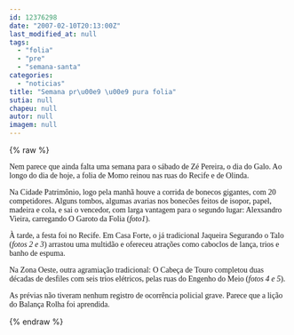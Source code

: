 ```yaml
---
id: 12376298
date: "2007-02-10T20:13:00Z"
last_modified_at: null
tags:
  - "folia"
  - "pre"
  - "semana-santa"
categories:
  - "noticias"
title: "Semana pr\u00e9 \u00e9 pura folia"
sutia: null
chapeu: null
autor: null
imagem: null
---
```

{% raw %}
<p><P><FONT face=Verdana>Nem parece que ainda falta uma semana para o sábado de Zé Pereira, o dia do Galo. Ao longo do dia de hoje, a folia de Momo reinou nas ruas do Recife e de Olinda.</FONT></P></p>
<p><P><FONT face=Verdana>Na Cidade Patrimônio, logo pela manhã houve a corrida de bonecos gigantes, com 20 competidores. Alguns tombos, algumas avarias nos bonecões feitos de isopor, papel, madeira e cola, e sai o vencedor, com larga vantagem para o segundo lugar: Alexsandro Vieira, carregando O Garoto da Folia (<EM>foto1</EM>).</FONT></P></p>
<p><P><FONT face=Verdana>À tarde, a festa foi no Recife. Em Casa Forte, o já tradicional Jaqueira Segurando o Talo (<EM>fotos 2 e 3</EM>) arrastou uma multidão e ofereceu atrações como caboclos de lança, trios e banho de espuma.</FONT></P></p>
<p><P><FONT face=Verdana>Na Zona Oeste, outra agramiação tradicional: O Cabeça de Touro completou duas décadas de desfiles com seis trios elétricos, pelas ruas do Engenho do Meio (<EM>fotos 4 e 5</EM>).</FONT></P></p>
<p><P><FONT face=Verdana>As prévias&nbsp;não tiveram nenhum registro de ocorrência policial&nbsp;grave. Parece que a lição do Balança Rolha foi aprendida.</FONT></P> </p>
{% endraw %}